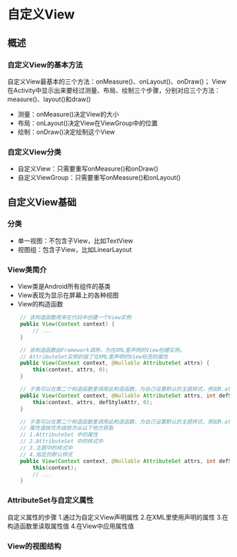 # 自定义View

## 概述
### 自定义View的基本方法
自定义View最基本的三个方法：onMeasure()、onLayout()、onDraw()；
View在Activity中显示出来要经过测量、布局、绘制三个步骤，分别对应三个方法：measure()、layout()和draw()
- 测量：onMeasure()决定View的大小
- 布局：onLayout()决定View在ViewGroup中的位置
- 绘制：onDraw()决定绘制这个View

### 自定义View分类

- 自定义View：只需要重写onMeasure()和onDraw()
- 自定义ViewGroup：只需要重写onMeasure()和onLayout()

## 自定义View基础

### 分类

- 单一视图：不包含子View，比如TextView
- 视图组：包含子View，比如LinearLayout

### View类简介

- View类是Android所有组件的基类
- View表现为显示在屏幕上的各种视图
- View的构造函数

```java
    // 该构造函数用来在代码中创建一个View实例
    public View(Context context) {
        // ...
    }

    // 该构造函数由Framework调用，为在XML里声明的View创建实例。
    // AttributeSet实例封装了在XML里声明的View标签的属性
    public View(Context context, @Nullable AttributeSet attrs) {
        this(context, attrs, 0);
    }

    // 子类可以在第二个构造函数里调用此构造函数，为自己设置默认的主题样式，例如R.attr.buttonStyle
    public View(Context context, @Nullable AttributeSet attrs, int defStyleAttr) {
        this(context, attrs, defStyleAttr, 0);
    }

    // 子类可以在第二个构造函数里调用此构造函数，为自己设置默认的主题样式，例如R.attr.buttonStyle。以及默认的样式，例如R.style.buttonStyle
    // 属性值按优先级依次从以下地方获取
    // 1.AttributeSet 中的属性
    // 2.AttributeSet 中的样式中
    // 3.主题中的样式中
    // 4.指定的默认样式
    public View(Context context, @Nullable AttributeSet attrs, int defStyleAttr, int defStyleRes) {
        this(context);
        // ...
    }

```
### AttributeSet与自定义属性

自定义属性的步骤
1.通过<declare-styleable>为自定义View声明属性
2.在XML里使用声明的属性
3.在构造函数里读取属性值
4.在View中应用属性值

### View的视图结构

